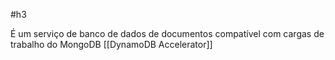 #h3

É um serviço de banco de dados de documentos compatível com cargas de trabalho do MongoDB
[[DynamoDB Accelerator]]